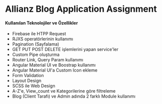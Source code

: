 # Allianz Blog Application Assignment
#### Kullanılan Teknolojiler ve Özellikler
- Firebase ile HTPP Request
- RJXS operatörlerinin kullanımı
- Pagination (Sayfalama)
- GET PUT POST DELETE işlemlerini yapan service'ler
- Custom Pipe oluşturma
- Router Link, Query Param kullanımı
- Angular Material UI ve Boostrap kullanımı
- Angular Material UI'a Custom Icon ekleme
- Form Validation
- Layout Design
- SCSS ile Web Design
- A-Z'e, View_count ve Kategorilerine göre filtreleme
- Blog (Client Tarafı) ve Admin adında 2 farklı Module kullanımı
